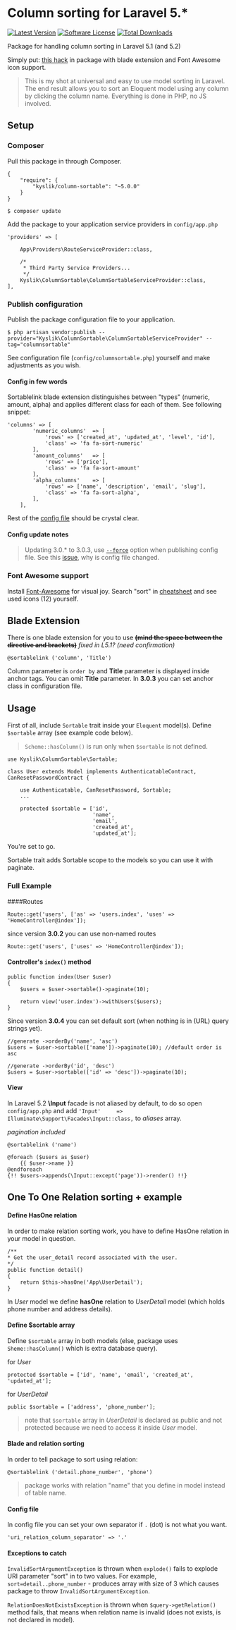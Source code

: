 # Column sorting for Laravel 5.*
[![Latest Version](https://img.shields.io/github/release/Kyslik/column-sortable.svg?style=flat-square)](https://github.com/Kyslik/column-sortable/releases)
[![Software License](https://img.shields.io/badge/license-MIT-brightgreen.svg?style=flat-square)](LICENSE.md)
[![Total Downloads](https://img.shields.io/packagist/dt/Kyslik/column-sortable.svg?style=flat-square)](https://packagist.org/packages/Kyslik/column-sortable)

Package for handling column sorting in Laravel 5.1 (and 5.2)

Simply put: [this hack](http://hack.swic.name/laravel-column-sorting-made-easy/) in package with blade extension and Font Awesome icon support.

>This is my shot at universal and easy to use model sorting in Laravel. The end result allows you to sort an Eloquent model using any column by clicking the column name. Everything is done in PHP, no JS involved.

## Setup

### Composer

Pull this package in through Composer.

```
{
    "require": {
        "kyslik/column-sortable": "~5.0.0"
    }
}
```

    $ composer update
    

Add the package to your application service providers in `config/app.php`

```
'providers' => [
    
    App\Providers\RouteServiceProvider::class,

    /*
     * Third Party Service Providers...
     */
    Kyslik\ColumnSortable\ColumnSortableServiceProvider::class,
],
```
### Publish configuration

Publish the package configuration file to your application.

    $ php artisan vendor:publish --provider="Kyslik\ColumnSortable\ColumnSortableServiceProvider" --tag="columnsortable"
    
See configuration file (`config/columnsortable.php`) yourself and make adjustments as you wish.

#### Config in few words

Sortablelink blade extension distinguishes between "types" (numeric, amount, alpha) and applies different class for each of them. See following snippet:

```
'columns' => [
        'numeric_columns'  => [ 
            'rows' => ['created_at', 'updated_at', 'level', 'id'],
            'class' => 'fa fa-sort-numeric'
        ],
        'amount_columns'   => [
            'rows' => ['price'],
            'class' => 'fa fa-sort-amount'
        ],
        'alpha_columns'    => [
            'rows' => ['name', 'description', 'email', 'slug'],
            'class' => 'fa fa-sort-alpha',
        ],
    ],
```

Rest of the [config file](https://github.com/Kyslik/column-sortable/blob/master/src/config/columnsortable.php) should be crystal clear.

#### Config update notes

>Updating 3.0.* to 3.0.3, use [`--force`](http://laravel.com/docs/5.1/packages#public-assets) option when publishing config file. See this [issue](https://github.com/Kyslik/column-sortable/issues/10), why is config file changed.

### Font Awesome support

Install [Font-Awesome](https://github.com/FortAwesome/Font-Awesome) for visual joy. Search "sort" in [cheatsheet](http://fortawesome.github.io/Font-Awesome/cheatsheet/) and see used icons (12) yourself.

## Blade Extension

There is one blade extension for you to use <strike>__(mind the space between the directive and brackets)__</strike> _fixed in L5.1? (need confirmation)_

```
@sortablelink ('column', 'Title')
```

Column parameter is `order by` and **Title** parameter is displayed inside anchor tags.
You can omit **Title** parameter. In **3.0.3** you can set anchor class in configuration file.


## Usage

First of all, include `Sortable` trait inside your `Eloquent` model(s). Define `$sortable` array (see example code below).

>`Scheme::hasColumn()` is run only when `$sortable` is not defined. 

```
use Kyslik\ColumnSortable\Sortable;

class User extends Model implements AuthenticatableContract, CanResetPasswordContract {

	use Authenticatable, CanResetPassword, Sortable;
	...
	
	protected $sortable = ['id', 
	                       'name', 
	                       'email', 
	                       'created_at', 
	                       'updated_at'];	
```

You're set to go.

Sortable trait adds Sortable scope to the models so you can use it with paginate.

### Full Example

####Routes


```
Route::get('users', ['as' => 'users.index', 'uses' => 'HomeController@index']);
```

since version **3.0.2** you can use non-named routes

```
Route::get('users', ['uses' => 'HomeController@index']);
```

#### Controller's `index()` method

```
public function index(User $user)
{
    $users = $user->sortable()->paginate(10);

	return view('user.index')->withUsers($users);
}
```

Since version **3.0.4** you can set default sort (when nothing is in (URL) query strings yet).

```
//generate ->orderBy('name', 'asc')
$users = $user->sortable(['name'])->paginate(10); //default order is asc

//generate ->orderBy('id', 'desc')
$users = $user->sortable(['id' => 'desc'])->paginate(10);
```

#### View
In Laravel 5.2 **\Input** facade is not aliased by default, to do so open `config/app.php` and add `'Input'     => Illuminate\Support\Facades\Input::class,` to *aliases* array.

_pagination included_

```
@sortablelink ('name')

@foreach ($users as $user)
    {{ $user->name }}
@endforeach
{!! $users->appends(\Input::except('page'))->render() !!}
```

## One To One Relation sorting + example

#### Define HasOne relation
In order to make relation sorting work, you have to define HasOne relation in your model in question. 

```
/**
* Get the user_detail record associated with the user.
*/
public function detail()    
{
    return $this->hasOne('App\UserDetail');
}
```

In *User* model we define **hasOne** relation to *UserDetail* model (which holds phone number and address details).

#### Define $sortable array

Define `$sortable` array in both models (else, package uses `Sheme::hasColumn()` which is extra database query). 


for *User*

```
protected $sortable = ['id', 'name', 'email', 'created_at', 'updated_at']; 
```

for *UserDetail*

```
public $sortable = ['address', 'phone_number'];
```

>note that `$sortable` array in *UserDetail* is declared as public and not protected because we need to access it inside *User* model.

#### Blade and relation sorting
In order to tell package to sort using relation: 

```
@sortablelink ('detail.phone_number', 'phone')
``` 
>package works with relation "name" that you define in model instead of table name.


#### Config file

In config file you can set your own separator if `.` (dot) is not what you want.

```
'uri_relation_column_separator' => '.'
```

#### Exceptions to catch
`InvalidSortArgumentException` is thrown when `explode()` fails to explode URI parameter "sort" in to two values.
For example, `sort=detail..phone_number` - produces array with size of 3 which causes package to throw `InvalidSortArgumentException`.

`RelationDoesNotExistsException` is thrown when `$query->getRelation()` method fails, that means when relation name is invalid (does not exists, is not declared in model).
